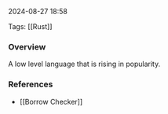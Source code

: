 
2024-08-27 18:58

Tags: [[Rust]]

### Overview
A low level language that is rising in popularity.

### References
- [[Borrow Checker]]

